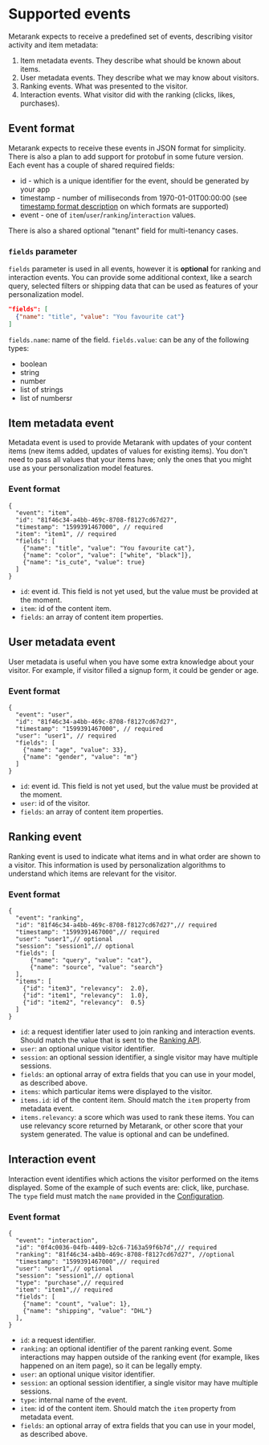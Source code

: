 # Supported events

Metarank expects to receive a predefined set of events, describing visitor activity and item metadata:
1. Item metadata events. They describe what should be known about items.
2. User metadata events. They describe what we may know about visitors.
3. Ranking events. What was presented to the visitor.
4. Interaction events. What visitor did with the ranking (clicks, likes, purchases).

## Event format

Metarank expects to receive these events in JSON format for simplicity. There is also a plan to add support for protobuf
in some future version. Each event has a couple of shared required fields:
* id - which is a unique identifier for the event, should be generated by your app
* timestamp - number of milliseconds from 1970-01-01T00:00:00 (see [timestamp format description](timestamp-formats.md) on which formats are supported)
* event - one of `item`/`user`/`ranking`/`interaction` values.

There is also a shared optional "tenant" field for multi-tenancy cases.

### `fields` parameter

`fields` parameter is used in all events, however it is **optional** for ranking and interaction events. 
You can provide some additional context, like a search query, selected filters or shipping data that can be used as features of your personalization model.

```json
"fields": [
  {"name": "title", "value": "You favourite cat"}
]
```

`fields.name`: name of the field.
`fields.value`: can be any of the following types:
* boolean
* string
* number
* list of strings
* list of numbersr 

## Item metadata event

Metadata event is used to provide Metarank with updates of your content items (new items added, updates of values for existing items). 
You don't need to pass all values that your items have; only the ones that you might use as your personalization model features.

### Event format
```json5
{
  "event": "item",
  "id": "81f46c34-a4bb-469c-8708-f8127cd67d27",
  "timestamp": "1599391467000", // required
  "item": "item1", // required
  "fields": [
    {"name": "title", "value": "You favourite cat"},
    {"name": "color", "value": ["white", "black"]},
    {"name": "is_cute", "value": true}
  ]
}
```
- `id`: event id. This field is not yet used, but the value must be provided at the moment.
- `item`: id of the content item.
- `fields`: an array of content item properties.

## User metadata event

User metadata is useful when you have some extra knowledge about your visitor. For example, if visitor filled a signup form,
it could be gender or age.

### Event format
```json5
{
  "event": "user",
  "id": "81f46c34-a4bb-469c-8708-f8127cd67d27",
  "timestamp": "1599391467000", // required
  "user": "user1", // required
  "fields": [
    {"name": "age", "value": 33},
    {"name": "gender", "value": "m"}
  ]
}
```
- `id`: event id. This field is not yet used, but the value must be provided at the moment.
- `user`: id of the visitor.
- `fields`: an array of content item properties.


## Ranking event

Ranking event is used to indicate what items and in what order are shown to a visitor. 
This information is used by personalization algorithms to understand which items are relevant for the visitor.

### Event format

```json5
{
  "event": "ranking",
  "id": "81f46c34-a4bb-469c-8708-f8127cd67d27",// required
  "timestamp": "1599391467000",// required
  "user": "user1",// optional
  "session": "session1",// optional
  "fields": [
      {"name": "query", "value": "cat"},
      {"name": "source", "value": "search"}
  ],
  "items": [
    {"id": "item3", "relevancy":  2.0},
    {"id": "item1", "relevancy":  1.0},
    {"id": "item2", "relevancy":  0.5} 
  ]
}
```

- `id`: a request identifier later used to join ranking and interaction events. Should match the value that is sent to the [Ranking API](api_schema.md).
- `user`: an optional unique visitor identifier.
- `session`: an optional session identifier, a single visitor may have multiple sessions.
- `fields`: an optional array of extra fields that you can use in your model, as described above.
- `items`: which particular items were displayed to the visitor.
- `items.id`: id of the content item. Should match the `item` property from metadata event.
- `items.relevancy`: a score which was used to rank these items. You can use relevancy score returned by Metarank, 
or other score that your system generated. The value is optional and can be undefined.

## Interaction event

Interaction event identifies which actions the visitor performed on the items displayed. 
Some of the example of such events are: click, like, purchase.
The `type` field must match the `name` provided in the [Configuration](configuration/overview.md).

### Event format

```json5
{
  "event": "interaction",
  "id": "0f4c0036-04fb-4409-b2c6-7163a59f6b7d",// required
  "ranking": "81f46c34-a4bb-469c-8708-f8127cd67d27", //optional
  "timestamp": "1599391467000",// required
  "user": "user1",// optional
  "session": "session1",// optional
  "type": "purchase",// required
  "item": "item1",// required
  "fields": [
    {"name": "count", "value": 1},
    {"name": "shipping", "value": "DHL"}
  ],
}
```

- `id`: a request identifier.
- `ranking`: an optional identifier of the parent ranking event. Some interactions may happen outside of the ranking event
  (for example, likes happened on an item page), so it can be legally empty.
- `user`: an optional unique visitor identifier.
- `session`: an optional session identifier, a single visitor may have multiple sessions.
- `type`: internal name of the event.
- `item`: id of the content item. Should match the `item` property from metadata event.
- `fields`: an optional array of extra fields that you can use in your model, as described above.
